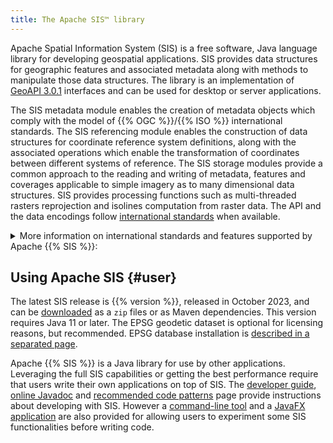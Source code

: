 ```yaml
---
title: The Apache SIS™ library
---
```


Apache Spatial Information System (SIS) is a free software, Java language library for developing geospatial applications.
SIS provides data structures for geographic features and associated metadata along with methods to manipulate those data structures.
The library is an implementation of [GeoAPI 3.0.1][geoapi] interfaces and can be used for desktop or server applications.

The SIS metadata module enables the creation of metadata objects
which comply with the model of {{% OGC %}}/{{% ISO %}} international standards.
The SIS referencing module enables the construction of data structures for coordinate reference system definitions,
along with the associated operations which enable the transformation of coordinates between different systems of reference.
The SIS storage modules provide a common approach to the reading and writing of metadata, features and coverages
applicable to simple imagery as to many dimensional data structures.
SIS provides processing functions such as multi-threaded rasters reprojection and isolines computation from raster data.
The API and the data encodings follow [international standards](standards.html) when available.

<details>
  <summary>
    More information on international standards and features supported by Apache {{% SIS %}}:
  </summary>

* Raster formats:
  * Read [NetCDF-3 Classic and 64-bit Offset Format][netCDF].
  * Read [GeoTIFF][geoTIFF] including BigTIFF extension.
  * Read Landsat (groups of GeoTIFF files).
  * Read ESRI BIL/BIP/BSQ and read/write ERSI ASCII Grid.
  * Read/write World Files with any image format supported by Image I/O.
* Feature formats:
  * Read [Moving Feature Comma Separated Values (CSV) encoding][MF_CSV].
  * Read [Moving Feature netCDF encoding][netCDF_MF].
  * Read {{% GPX %}} (a {{% XML %}} schema for {{% GPS %}} data).
  * Read [features from {{% SQL %}} spatial databases][SF_SQL] by analysing the database schema.
* Geographic metadata (ISO 19115):
  * Read ISO 19115 metadata from all above-listed raster and feature formats.
  * Read and write XML documents compliant with ISO 19115-3 (current standard) or ISO 19139 (older standard).
  * Automatic conversions between the old metadata model published in 2003 and the revision published in 2014.
* Units of measurement:
  * Implementation of [JSR-363][JSR_363]
    with parsing, formating and unit conversion functionalities.
  * The same implementation is available as a [small standalone separated project][seshat].
* Referencing by coordinates (ISO 19111):
  * Read and write Well Known Text (WKT) version 1 and 2 (ISO 19162).
  * Read and write [Geographic Markup Language][GML] (GML) version 3.2 (ISO 19136).
  * Use [EPSG geodetic dataset](epsg.html) for geodetic definitions and for coordinate operations.
    * More than 6000 [supported coordinate reference systems](tables/CoordinateReferenceSystems.html).
    * Mercator, Transverse Mercator, Lambert Conic Conformal, stereographic
      and more [supported operation methods](tables/CoordinateOperationMethods.html).
* Referencing by identifiers (ISO 19112):
  * Geohashes (a simple encoding of geographic coordinates into short strings of letters and digits).
  * Military Grid Reference System (MGRS), also used for some civilian uses.
* Processing:
  * Multi-threaded raster reprojection.
  * Multi-threaded isolines computation from raster data.
  * [Filtering of features][filter] (ISO 19143 conceptual model).
</details>



## Using Apache SIS    {#user}

The latest SIS release is {{% version %}}, released in October 2023,
and can be [downloaded](downloads.html) as a `zip` files or as Maven dependencies.
This version requires Java 11 or later.
The EPSG geodetic dataset is optional for licensing reasons, but recommended.
EPSG database installation is [described in a separated page](epsg.html).

Apache {{% SIS %}} is a Java library for use by other applications.
Leveraging the full SIS capabilities or getting the best performance require that users write their own applications on top of SIS.
The [developer guide](book/en/developer-guide.html), [online Javadoc](apidocs/index.html) and [recommended code patterns](code-patterns.html) page
provide instructions about developing with SIS.
However a [command-line tool](command-line.html) and a [JavaFX application](javafx.html)
are also provided for allowing users to experiment some SIS functionalities before writing code.


[geoapi]:    http://www.geoapi.org/
[GML]:       https://www.ogc.org/standards/gml
[SF_SQL]:    https://www.ogc.org/standards/sfs
[filter]:    https://www.ogc.org/standards/filter
[geoTIFF]:   https://www.ogc.org/standards/geotiff
[netCDF]:    https://www.ogc.org/standards/netcdf
[netCDF_MF]: http://docs.opengeospatial.org/bp/16-114r3/16-114r3.html
[MF_CSV]:    http://docs.opengeospatial.org/is/14-084r2/14-084r2.html
[JSR_363]:   https://jcp.org/en/jsr/detail?id=363
[seshat]:    https://unitsofmeasurement.github.io/seshat/
